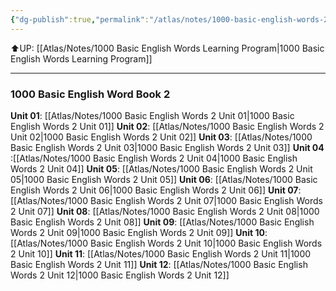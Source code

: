 ```yaml
---
{"dg-publish":true,"permalink":"/atlas/notes/1000-basic-english-words-2/","tags":["BEW","Tuition/English"]}
---
```


⬆️UP: [[Atlas/Notes/1000 Basic English Words Learning Program\|1000 Basic English Words Learning Program]]

---
### 1000 Basic English Word Book 2
**Unit 01**: [[Atlas/Notes/1000 Basic English Words 2 Unit 01\|1000 Basic English Words 2 Unit 01]]
**Unit 02**: [[Atlas/Notes/1000 Basic English Words 2 Unit 02\|1000 Basic English Words 2 Unit 02]]
**Unit 03**: [[Atlas/Notes/1000 Basic English Words 2 Unit 03\|1000 Basic English Words 2 Unit 03]]
**Unit 04** :[[Atlas/Notes/1000 Basic English Words 2 Unit 04\|1000 Basic English Words 2 Unit 04]]
**Unit 05**: [[Atlas/Notes/1000 Basic English Words 2 Unit 05\|1000 Basic English Words 2 Unit 05]]
**Unit 06**: [[Atlas/Notes/1000 Basic English Words 2 Unit 06\|1000 Basic English Words 2 Unit 06]]
**Unit 07**: [[Atlas/Notes/1000 Basic English Words 2 Unit 07\|1000 Basic English Words 2 Unit 07]]
**Unit 08**: [[Atlas/Notes/1000 Basic English Words 2 Unit 08\|1000 Basic English Words 2 Unit 08]]
**Unit 09**: [[Atlas/Notes/1000 Basic English Words 2 Unit 09\|1000 Basic English Words 2 Unit 09]]
**Unit 10**: [[Atlas/Notes/1000 Basic English Words 2 Unit 10\|1000 Basic English Words 2 Unit 10]]
**Unit 11**: [[Atlas/Notes/1000 Basic English Words 2 Unit 11\|1000 Basic English Words 2 Unit 11]]
**Unit 12**: [[Atlas/Notes/1000 Basic English Words 2 Unit 12\|1000 Basic English Words 2 Unit 12]]
